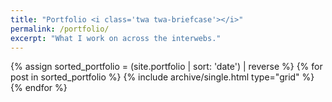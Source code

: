 ```yaml
---
title: "Portfolio <i class='twa twa-briefcase'></i>"
permalink: /portfolio/
excerpt: "What I work on across the interwebs."
---
```


<div class="grid__wrapper">
	{% assign sorted_portfolio = (site.portfolio | sort: 'date') | reverse %}
    {% for post in sorted_portfolio %}
        {% include archive/single.html type="grid" %}
    {% endfor %}
</div>